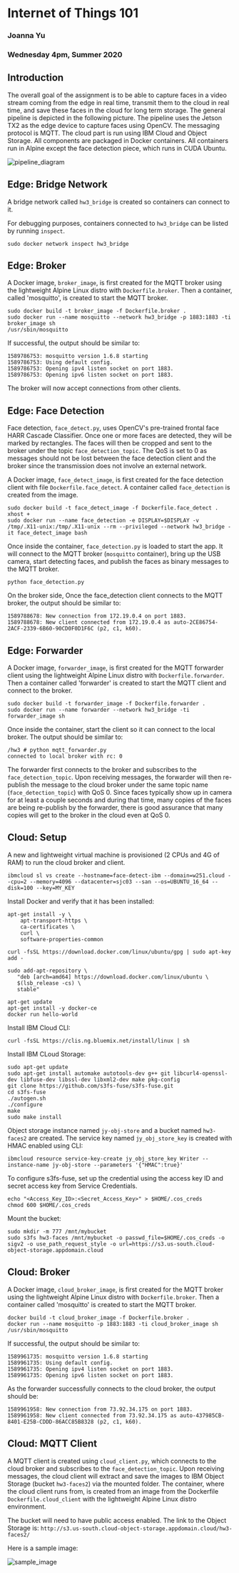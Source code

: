 # Internet of Things 101
### Joanna Yu
### Wednesday 4pm, Summer 2020

## Introduction
The overall goal of the assignment is to be able to capture faces in a video stream coming from the edge in real time, transmit them to the cloud in real time, and save these faces in the cloud for long term storage. The general pipeline is depicted in the following picture. The pipeline uses the Jetson TX2 as the edge device to capture faces using OpenCV. The messaging protocol is MQTT. The cloud part is run using IBM Cloud and Object Storage. All components are packaged in Docker containers. All containers run in Alpine except the face detection piece, which runs in CUDA Ubuntu.

![pipeline_diagram](/IoT_101/hw03.png)

## Edge: Bridge Network
A bridge network called `hw3_bridge` is created so containers can connect to it.

For debugging purposes, containers connected to `hw3_bridge` can be listed by running `inspect`.

`sudo docker network inspect hw3_bridge`

## Edge: Broker
A Docker image, `broker_image`, is first created for the MQTT broker using the lightweight Alpine Linux distro with `Dockerfile.broker`. Then a container, called 'mosquitto', is created to start the MQTT broker. 

```
sudo docker build -t broker_image -f Dockerfile.broker .
sudo docker run --name mosquitto --network hw3_bridge -p 1883:1883 -ti broker_image sh
/usr/sbin/mosquitto
```

If successful, the output should be similar to:
```
1589786753: mosquitto version 1.6.8 starting
1589786753: Using default config.
1589786753: Opening ipv4 listen socket on port 1883.
1589786753: Opening ipv6 listen socket on port 1883.
```
The broker will now accept connections from other clients. 

## Edge: Face Detection 
Face detection, `face_detect.py`, uses OpenCV's pre-trained frontal face HARR Cascade Classifier. Once one or more faces are detected, they will be marked by rectangles. The faces will then be cropped and sent to the broker under the topic `face_detection_topic`. The QoS is set to 0 as messages should not be lost between the face detection client and the broker since the transmission does not involve an external network.  
   
A Docker image, `face_detect_image`, is first created for the face detection client with file `Dockerfile.face_detect`. A container called `face_detection` is created from the image.
```
sudo docker build -t face_detect_image -f Dockerfile.face_detect .
xhost +
sudo docker run --name face_detection -e DISPLAY=$DISPLAY -v /tmp/.X11-unix:/tmp/.X11-unix --rm --privileged --network hw3_bridge -it face_detect_image bash
```
Once inside the container, `face_detection.py` is loaded to start the app. It will connect to the MQTT broker (`mosquitto` container), bring up the USB camera, start detecting faces, and publish the faces as binary messages to the MQTT broker. 

`python face_detection.py`

On the broker side, Once the face_detection client connects to the MQTT broker, the output should be similar to:
```
1589788678: New connection from 172.19.0.4 on port 1883.
1589788678: New client connected from 172.19.0.4 as auto-2CE86754-2ACF-2339-6B60-90CD0F0D1F6C (p2, c1, k60).
```

## Edge: Forwarder
A Docker image, `forwarder_image`, is first created for the MQTT forwarder client using the lightweight Alpine Linux distro with `Dockerfile.forwarder`. Then a container called 'forwarder' is created to start the MQTT client and connect to the broker.
```
sudo docker build -t forwarder_image -f Dockerfile.forwarder .
sudo docker run --name forwarder --network hw3_bridge -ti forwarder_image sh
```
Once inside the container, start the client so it can connect to the local broker. The output should be similar to:
```
/hw3 # python mqtt_forwarder.py 
connected to local broker with rc: 0
```

The forwarder first connects to the broker and subscribes to the `face_detection_topic`. Upon receiving messages, the forwarder will then re-publish the message to the cloud broker under the same topic name (`face_detection_topic`) with QoS 0. Since faces typically show up in camera for at least a couple seconds and during that time, many copies of the faces are being re-publish by the forwarder, there is good assurance that many copies will get to the broker in the cloud even at QoS 0.

## Cloud: Setup

A new and lightweight virtual machine is provisioned (2 CPUs and 4G of RAM) to run the cloud broker and client.

`ibmcloud sl vs create --hostname=face-detect-ibm --domain=w251.cloud --cpu=2 --memory=4096 --datacenter=sjc03 --san --os=UBUNTU_16_64 --disk=100 --key=MY_KEY`

Install Docker and verify that it has been installed:
```
apt-get install -y \
    apt-transport-https \
    ca-certificates \
    curl \
    software-properties-common
	
curl -fsSL https://download.docker.com/linux/ubuntu/gpg | sudo apt-key add -

sudo add-apt-repository \
   "deb [arch=amd64] https://download.docker.com/linux/ubuntu \
   $(lsb_release -cs) \
   stable"

apt-get update
apt-get install -y docker-ce
docker run hello-world
```
Install IBM Cloud CLI:

`curl -fsSL https://clis.ng.bluemix.net/install/linux | sh`

Install IBM CLoud Storage:
```
sudo apt-get update
sudo apt-get install automake autotools-dev g++ git libcurl4-openssl-dev libfuse-dev libssl-dev libxml2-dev make pkg-config
git clone https://github.com/s3fs-fuse/s3fs-fuse.git
cd s3fs-fuse
./autogen.sh
./configure
make
sudo make install
```

Object storage instance named `jy-obj-store` and a bucket named `hw3-faces2` are created. The service key named `jy_obj_store_key` is created with HMAC enabled using CLI:
```
ibmcloud resource service-key-create jy_obj_store_key Writer --instance-name jy-obj-store --parameters '{"HMAC":true}'
```

To configure s3fs-fuse, set up the credential using the access key ID and secret access key from Service Credentials.
```
echo "<Access_Key_ID>:<Secret_Access_Key>" > $HOME/.cos_creds
chmod 600 $HOME/.cos_creds
```

Mount the bucket:
```
sudo mkdir -m 777 /mnt/mybucket
sudo s3fs hw3-faces /mnt/mybucket -o passwd_file=$HOME/.cos_creds -o sigv2 -o use_path_request_style -o url=https://s3.us-south.cloud-object-storage.appdomain.cloud
```

## Cloud: Broker
A Docker image, `cloud_broker_image`, is first created for the MQTT broker using the lightweight Alpine Linux distro with `Dockerfile.broker`. Then a container called 'mosquitto' is created to start the MQTT broker.
```
docker build -t cloud_broker_image -f Dockerfile.broker .
docker run --name mosquitto -p 1883:1883 -ti cloud_broker_image sh
/usr/sbin/mosquitto
```
If successful, the output should be similar to:
```
1589961735: mosquitto version 1.6.8 starting
1589961735: Using default config.
1589961735: Opening ipv4 listen socket on port 1883.
1589961735: Opening ipv6 listen socket on port 1883.
```

As the forwarder successfully connects to the cloud broker, the output should be:
```
1589961958: New connection from 73.92.34.175 on port 1883.
1589961958: New client connected from 73.92.34.175 as auto-437985CB-8401-E25B-CDDD-86ACC85B8328 (p2, c1, k60).
```

## Cloud: MQTT Client
A MQTT client is created using `cloud_client.py`, which connects to the cloud broker and subscribes to the `face_detection_topic`. Upon receiving messages, the cloud client will extract and save the images to IBM Object Storage (bucket `hw3-faces2`) via the mounted folder. The container, where the cloud client runs from, is created from an image from the Dockerfile `Dockerfile.cloud_client` with the lightweight Alpine Linux distro environment.

The bucket will need to have public access enabled. The link to the Object Storage is: `http://s3.us-south.cloud-object-storage.appdomain.cloud/hw3-faces2/` 

Here is a sample image:

![sample_image](/IoT_101/img_99.png)